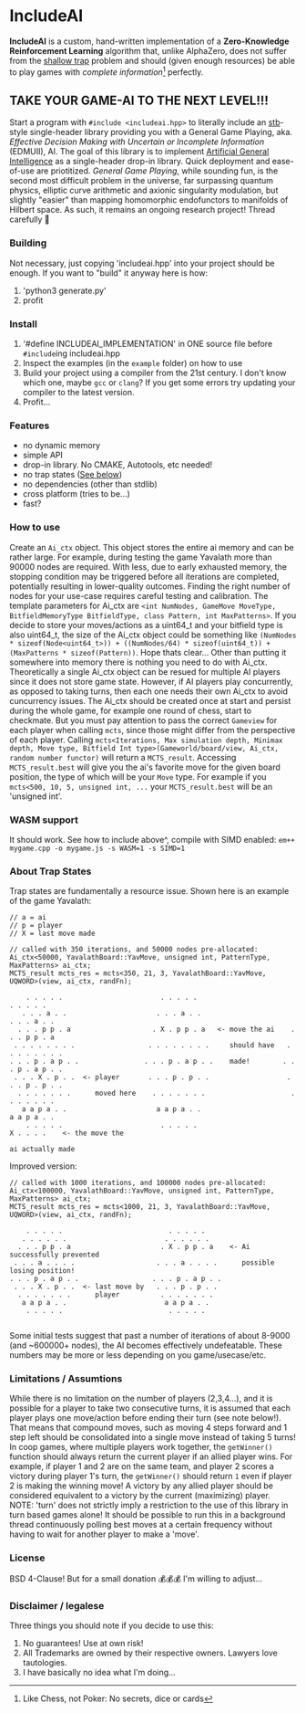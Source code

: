 # IncludeAI

**IncludeAI** is a custom, hand-written implementation of a **Zero-Knowledge Reinforcement Learning** algorithm that, unlike AlphaZero, does not suffer from the [shallow trap](https://nullprogram.com/blog/2017/04/27) problem and should (given enough resources) be able to play games with *complete information*[^1] perfectly.

## TAKE YOUR GAME-AI TO THE NEXT LEVEL!!!

Start a program with `#include <includeai.hpp>` to literally include an [stb](https://github.com/nothings/stb/)-style single-header library providing you with a General Game Playing, aka. *Effective Decision Making with Uncertain or Incomplete Information* (EDMUII), AI.
The goal of this library is to implement [Artificial General Intelligence](https://en.wikipedia.org/wiki/Artificial_general_intelligence) as a single-header drop-in library. Quick deployment and ease-of-use are priotitized.
*General Game Playing*, while sounding fun, is the second most difficult problem in the universe, far surpassing quantum physics, elliptic curve arithmetic and axionic singularity modulation, but slightly "easier" than mapping homomorphic endofunctors to manifolds of Hilbert space. As such, it remains an ongoing research project! Thread carefully 🔬


### Building
Not necessary, just copying 'includeai.hpp' into your project should be enough. If you want to "build" it anyway here is how:
1. 'python3 generate.py'
2. profit

### Install
1. '#define INCLUDEAI_IMPLEMENTATION' in ONE source file before `#include`ing includeai.hpp
2. Inspect the examples (in the `example` folder) on how to use
3. Build your project using a compiler from the 21st century. I don't know which one, maybe `gcc` or `clang`? If you get some errors try updating your compiler to the latest version.
4. Profit...

### Features
- no dynamic memory
- simple API
- drop-in library. No CMAKE, Autotools, etc needed!
- no trap states ([See below](#about-trap-states))
- no dependencies (other than stdlib)
- cross platform (tries to be...)
- fast?

### How to use
Create an `Ai_ctx` object. This object stores the entire ai memory and can be rather large. For example, during testing the game Yavalath more than 90000 nodes are required. With less, due to early exhausted memory, the stopping condition may be triggered before all iterations are completed, potentially resulting in lower-quality outcomes. Finding the right number of nodes for your use-case requires careful testing and calibration.
The template parameters for Ai_ctx are `<int NumNodes, GameMove MoveType, BitfieldMemoryType BitfieldType, class Pattern, int MaxPatterns>`. If you decide to store your moves/actions as a uint64_t and your bitfield type is also uint64_t, the size of the Ai_ctx object could be something like `(NumNodes * sizeof(Node<uint64_t>)) + ((NumNodes/64) * sizeof(uint64_t)) + (MaxPatterns * sizeof(Pattern))`. Hope thats clear... Other than putting it somewhere into memory there is nothing you need to do with Ai_ctx. Theoretically a single Ai_ctx object can be resued for multiple AI players since it does not store game state. However, if AI players play concurrently, as opposed to taking turns, then each one needs their own Ai_ctx to avoid cuncurrency issues. The Ai_ctx should be created once at start and persist during the whole game, for example one round of chess, start to checkmate. But you must pay attention to pass the correct `Gameview` for each player when calling `mcts`, since those might differ from the perspective of each player.
Calling `mcts<Iterations, Max simulation depth, Minimax depth, Move type, Bitfield Int type>(Gameworld/board/view, Ai_ctx, random number functor)` will return a `MCTS_result`. Accessing `MCTS_result.best` will give you the ai's favorite move for the given board position, the type of which will be your `Move` type. For example if you `mcts<500, 10, 5, unsigned int, ...` your `MCTS_result.best` will be an 'unsigned int'.

### WASM support
It should work. See how to include above^, compile with SIMD enabled: `em++ mygame.cpp -o mygame.js -s WASM=1 -s SIMD=1`

### About Trap States
Trap states are fundamentally a resource issue. Shown here is an example of the game Yavalath:
```
// a = ai
// p = player
// X = last move made

// called with 350 iterations, and 50000 nodes pre-allocated:
Ai_ctx<50000, YavalathBoard::YavMove, unsigned int, PatternType, MaxPatterns> ai_ctx;
MCTS_result mcts_res = mcts<350, 21, 3, YavalathBoard::YavMove, UQWORD>(view, ai_ctx, randFn);

    . . . . .                        . . . . .                         . . . . .
   . . . a . .                      . . . a . .                       . . . a . .
  . . . p p . a                    . X . p p . a   <- move the ai    . . . p p . a 
 . . . . . . . .                  . . . . . . . .     should have   . . . . . . . . 
. . . p . a p . .                . . . p . a p . .    made!        . . . p . a p . . 
 . . . X . p . .  <- player       . . . p . p . .                   . . . p . p . .
  . . . . . . .      moved here    . . . . . . .                     . . . . . . . 
   a a p a . .                      a a p a . .                        a a p a . .
    . . . . .                        . . . . .                          X . . . .    <- the move the
                                                                                        ai actually made
```
Improved version:
```
// called with 1000 iterations, and 100000 nodes pre-allocated:
Ai_ctx<100000, YavalathBoard::YavMove, unsigned int, PatternType, MaxPatterns> ai_ctx;
MCTS_result mcts_res = mcts<1000, 21, 3, YavalathBoard::YavMove, UQWORD>(view, ai_ctx, randFn);

    . . . . .                          . . . . .                     
   . . . . . .                        . . . . . .                      
  . . . p p . a                      . X . p p . a    <- Ai successfully prevented
 . . . a . . . .                    . . . a . . . .      possible losing position!
. . . p . a p . .                  . . . p . a p . .      
 . . . X . p . .  <- last move by   . . . p . p . .                 
  . . . . . . .      player          . . . . . . .                    
   a a p a . .                        a a p a . .                     
    . . . . .                          . . . . .                        
                                                                                       
```
Some initial tests suggest that past a number of iterations of about 8-9000 (and ~600000+ nodes), the AI becomes effectively undefeatable. These numbers may be more or less depending on you game/usecase/etc.


### Limitations / Assumtions
While there is no limitation on the number of players (2,3,4...), and it is possible for a player to take two consecutive turns, it is assumed that each player plays one move/action before ending their turn (see note below!). That means that compound moves, such as moving 4 steps forward and 1 step left should be consolidated into a single move instead of taking 5 turns!
In coop games, where multiple players work together, the `getWinner()` function should always return the current player if an allied player wins. For example, if player 1 and 2 are on the same team, and player 2 scores a victory during player 1's turn, the `getWinner()` should return `1` even if player 2 is making the winning move! A victory by any allied player should be considered equivalent to a victory by the current (maximizing) player.
NOTE: 'turn' does not strictly imply a restriction to the use of this library in turn based games alone! It should be possible to run this in a background thread continuously polling best moves at a certain frequency without having to wait for another player to make a 'move'.

### License
BSD 4-Clause! But for a small donation 💰💰💰 I'm willing to adjust...

### Disclaimer / legalese
Three things you should note if you decide to use this:
1) No guarantees! Use at own risk!
2) All Trademarks are owned by their respective owners. Lawyers love tautologies.
3) I have basically no idea what I'm doing...


[^1]: Like Chess, not Poker: No secrets, dice or cards
